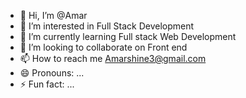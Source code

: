 - 👋 Hi, I’m @Amar
- 👀 I’m interested in Full Stack Development
- 🌱 I’m currently learning Full stack Web Development
- 💞️ I’m looking to collaborate on Front end 
- 📫 How to reach me Amarshine3@gmail.com
- 😄 Pronouns: ...
- ⚡ Fun fact: ...

<!---
Amar0604/Amar0604 is a ✨ special ✨ repository because its `README.md` (this file) appears on your GitHub profile.
You can click the Preview link to take a look at your changes.
--->
